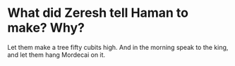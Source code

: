 # What did Zeresh tell Haman to make? Why?

Let them make a tree fifty cubits high. And in the morning speak to the king, and let them hang Mordecai on it.
